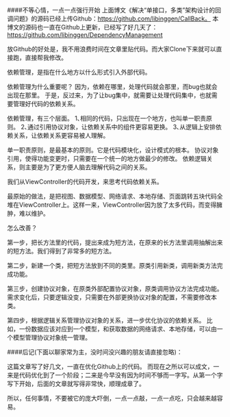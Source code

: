 ####不等心情，一点一点强行开始
上面博文《解决“单接口，多类”架构设计的回调问题》的源码已经上传Github：https://github.com/libinggen/CallBack。
本博文的源码也一直在Github上更新，已经写了好几天了：https://github.com/libinggen/DependencyManagement

放Github的好处是，我不用浪费时间在文章里贴代码。而大家Clone下来就可以直接跑，直接帮我修改。

依赖管理，是指在什么地方以什么形式引入外部代码。

依赖管理为什么重要呢？
因为，依赖在哪里，处理代码就会那里，而bug也就会出现在那里。
于是，反过来，为了让bug集中，就需要让处理代码集中，也就需要管理好代码的依赖关系。

依赖管理，有三个层面。
1､相同的代码，只出现在一个地方，也叫单一职责原则。
2､通过引用协议对象，让依赖关系中的组件更容易更换。
3､从逻辑上安排依赖关系，让依赖关系更容易被人理解。

单一职责原则，是最基本的原则。它是代码模块化，设计模式的根本。
协议对象引用，使得功能变更时，只需要在一个统一的地方做最少的修改。
依赖逻辑关系，则主要是为了更方便人脑去理解代码之间的关系。

我们从ViewController的代码开发，来思考代码依赖关系。

最原始的做法，是把视图、数据模型、网络请求、本地存储、页面跳转五块代码全堆在ViewController上。这样一来，ViewController因为放了太多代码，而变得臃肿，难以维护。

怎么改善？

第一步，把长方法里的代码，提出来成为短方法，在原来的长方法里调用抽解出来的短方法。我们得到了非常多的短方法。

第二步，新建一个类，把短方法放到不同的类里。原类引用新类，调用新类方法完成功能。

第三步，创建协议对象，在原类外部配置协议对象，原类调用协议方法完成功能。需求变化后，只要逻辑没变，只需要在外部更换协议对象的配置，不需要修改本类。

第四步，根据逻辑关系管理协议对象的关系，进一步优化协议的依赖关系。
比如，一份数据应该对应到一个模型，和获取数据的网络请求、本地存储，可以由一个模型管理协议对象统一管理。

####后记(下面以聊家常为主，没时间没兴趣的朋友请直接忽略)：

这篇文章写了好几文，一直在优化Github上的代码。
而现在之所以可以成文，一来是代码优化到了一个阶段；二来是今早没有因为时间不够而一字写。从第一个字写下开始，后面的文章就写得非常快，顺理成章了。

所以，任何事情，不要被它的庞大吓倒，一点一点敲，一点一点吃，只会越来越容易。